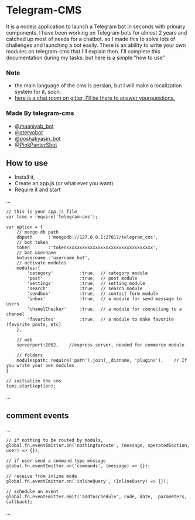 # Telegram-CMS
It is a nodejs application to launch a Telegram bot in seconds with primary components.
I have been working on Telegram bots for almost 2 years and catched up most of needs for a chatbot. so I made this to solve lots of challenges and launching a bot easily.
There is an ability to write your own modules on telegram-cms that I'll explain then.
I'll complete this documentation during my tasks. but here is a simple "how to use"

### Note
- the main language of the cms is persian, but I will make a localization system for it, soon.
- [here is a chat room on gitter, I'll be there to answer yourquestions.](https://gitter.im/telegram-cms/Lobby)

### Made By telegram-cms
- [@maaniyab_bot](http://t.me/maaniyab_bot)
- [@steryobot](http://t.me/steryobot)
- [@poshakyasin_bot](http://t.me/poshakyasin_bot)
- [@PinkPanterSbot](http://t.me/PinkPanterSbot)

## How to use
- Install it,
- Create an app.js (or what ever you want)
- Require it and start

...

    // this is your app.js file
    var tcms = require('telegram-cms');

    var option = {
        // mongo db path
        dbpath      :'mongodb://127.0.0.1:27017/telegram_cms',
        // bot token
        token       :'tokenxxxxxxxxxxxxxxxxxxxxxxxxxxxxxxxxx',
        // bot username
        botusername :'username_bot',
        // activate modules
        modules:{
            'category'          :true,	// category module
            'post'              :true,	// post module
            'settings'          :true,	// setting module
            'search'            :true,	// search module
            'sendbox'           :true,	// contact form module
            'inbox'             :true,	// a module for send message to users
            'chanelChecker'     :true,	// a module for connecting to a channel
            'favorites'         :true,	// a module to make favorite (favorite posts, etc)
        },

        // web
        serverport:2002,	//express server, needed for commerce module

        // folders
        modulespath: require('path').join(__dirname, 'plugins'),	// If you write your own modules
    }
    
    // initialize the cms
    tcms.start(option);
    
...

## comment events

...

    // if nothing to be routed by moduls,
    global.fn.eventEmitter.on('nothingtoroute', (message, speratedSection, user) => {});

    // if user send a command type message
    global.fn.eventEmitter.on('commands', (message) => {});

    // receive from inline mode
    global.fn.eventEmitter.on('inlineQuery', (InlineQuery) => {});

    // schedule an event
    global.fn.eventEmitter.emit('addtoschedule', code, date,  parameters, callback);

...
